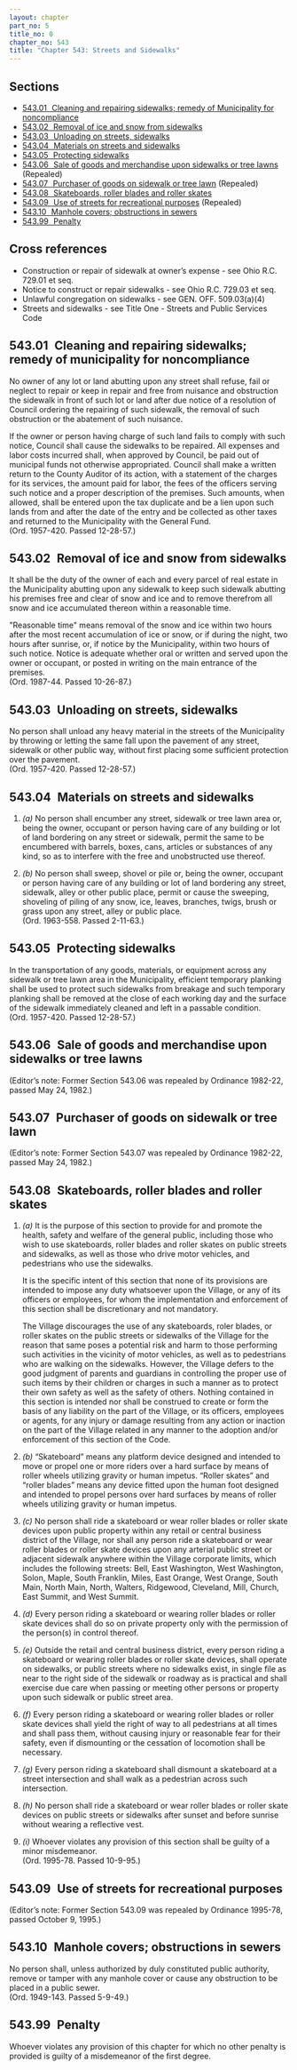 ```yaml
---
layout: chapter
part_no: 5
title_no: 0
chapter_no: 543
title: "Chapter 543: Streets and Sidewalks"
---
```


## Sections

* [543.01   Cleaning and repairing sidewalks; remedy of Municipality for noncompliance](#54301-cleaning-and-repairing-sidewalks-remedy-of-municipality-for-noncompliance)
* [543.02   Removal of ice and snow from sidewalks](#54302-removal-of-ice-and-snow-from-sidewalks)
* [543.03   Unloading on streets, sidewalks](#54303-unloading-on-streets-sidewalks)
* [543.04   Materials on streets and sidewalks](#54304-materials-on-streets-and-sidewalks)
* [543.05   Protecting sidewalks](#54305-protecting-sidewalks)
* [543.06   Sale of goods and merchandise upon sidewalks or tree lawns](#54306-sale-of-goods-and-merchandise-upon-sidewalks-or-tree-lawns) (Repealed)
* [543.07   Purchaser of goods on sidewalk or tree lawn](#54307-purchaser-of-goods-on-sidewalk-or-tree-lawn) (Repealed)
* [543.08   Skateboards, roller blades and roller skates](#54308-skateboards-roller-blades-and-roller-skates)
* [543.09   Use of streets for recreational purposes](#54309-use-of-streets-for-recreational-purposes) (Repealed)
* [543.10   Manhole covers; obstructions in sewers](#54310-manhole-covers-obstructions-in-sewers)
* [543.99   Penalty](#54399-penalty)

## Cross references

* Construction or repair of sidewalk at owner’s expense - see Ohio R.C. 729.01 et seq.
* Notice to construct or repair sidewalks - see Ohio R.C. 729.03 et seq.
* Unlawful congregation on sidewalks - see GEN. OFF. 509.03(a)(4)
* Streets and sidewalks - see Title One - Streets and Public Services Code

## 543.01   Cleaning and repairing sidewalks; remedy of municipality for noncompliance

No owner of any lot or land abutting upon any street shall refuse, fail or
neglect to repair or keep in repair and free from nuisance and obstruction the
sidewalk in front of such lot or land after due notice of a resolution of
Council ordering the repairing of such sidewalk, the removal of such obstruction
or the abatement of such nuisance.

If the owner or person having charge of such land fails to comply with such
notice, Council shall cause the sidewalks to be repaired. All expenses and labor
costs incurred shall, when approved by Council, be paid out of municipal funds
not otherwise appropriated. Council shall make a written return to the County
Auditor of its action, with a statement of the charges for its services, the
amount paid for labor, the fees of the officers serving such notice and a proper
description of the premises. Such amounts, when allowed, shall be entered upon
the tax duplicate and be a lien upon such lands from and after the date of the
entry and be collected as other taxes and returned to the Municipality with the
General Fund.  
(Ord. 1957-420. Passed 12-28-57.)

## 543.02   Removal of ice and snow from sidewalks

It shall be the duty of the owner of each and every parcel of real estate in the
Municipality abutting upon any sidewalk to keep such sidewalk abutting his
premises free and clear of snow and ice and to remove therefrom all snow and ice
accumulated thereon within a reasonable time.

"Reasonable time" means removal of the snow and ice within two hours after the
most recent accumulation of ice or snow, or if during the night, two hours after
sunrise, or, if notice by the Municipality, within two hours of such notice.
Notice is adequate whether oral or written and served upon the owner or
occupant, or posted in writing on the main entrance of the premises.  
(Ord. 1987-44. Passed 10-26-87.)

## 543.03   Unloading on streets, sidewalks

No person shall unload any heavy material in the streets of the Municipality by
throwing or letting the same fall upon the pavement of any street, sidewalk or
other public way, without first placing some sufficient protection over the
pavement.  
(Ord. 1957-420. Passed 12-28-57.)

## 543.04   Materials on streets and sidewalks

1. _(a)_ No person shall encumber any street, sidewalk or tree lawn area or,
being the owner, occupant or person having care of any building or lot of land
bordering on any street or sidewalk, permit the same to be encumbered with
barrels, boxes, cans, articles or substances of any kind, so as to interfere
with the free and unobstructed use thereof.

2. _(b)_ No person shall sweep, shovel or pile or, being the owner, occupant or
person having care of any building or lot of land bordering any street,
sidewalk, alley or other public place, permit or cause the sweeping, shoveling
of piling of any snow, ice, leaves, branches, twigs, brush or grass upon any
street, alley or public place.  
(Ord. 1963-558. Passed 2-11-63.)

## 543.05   Protecting sidewalks

In the transportation of any goods, materials, or equipment across any sidewalk
or tree lawn area in the Municipality, efficient temporary planking shall be
used to protect such sidewalks from breakage and such temporary planking shall
be removed at the close of each working day and the surface of the sidewalk
immediately cleaned and left in a passable condition.  
(Ord. 1957-420. Passed 12-28-57.)

## 543.06   Sale of goods and merchandise upon sidewalks or tree lawns

(Editor’s note: Former Section 543.06 was repealed by Ordinance 1982-22, passed
May 24, 1982.)

## 543.07   Purchaser of goods on sidewalk or tree lawn

(Editor’s note: Former Section 543.07 was repealed by Ordinance 1982-22, passed
May 24, 1982.)

## 543.08   Skateboards, roller blades and roller skates

1. _(a)_ It is the purpose of this section to provide for and promote the
health, safety and welfare of the general public, including those who wish to
use skateboards, roller blades and roller skates on public streets and
sidewalks, as well as those who drive motor vehicles, and pedestrians who use
the sidewalks.  

    It is the specific intent of this section that none of its provisions are
    intended to impose any duty whatsoever upon the Village, or any of its
    officers or employees, for whom the implementation and enforcement of this
    section shall be discretionary and not mandatory.  

    The Village discourages the use of any skateboards, roler blades, or roller
    skates on the public streets or sidewalks of the Village for the reason that
    same poses a potential risk and harm to those performing such activities in
    the vicinity of motor vehicles, as well as to pedestrians who are walking on
    the sidewalks. However, the Village defers to the good judgment of parents
    and guardians in controlling the proper use of such items by their children
    or charges in such a manner as to protect their own safety as well as the
    safety of others. Nothing contained in this section is intended nor shall be
    construed to create or form the basis of any liability on the part of the
    Village, or its officers, employees or agents, for any injury or damage
    resulting from any action or inaction on the part of the Village related in
    any manner to the adoption and/or enforcement of this section of the Code.

2. _(b)_ “Skateboard” means any platform device designed and intended to move or
propel one or more riders over a hard surface by means of roller wheels
utilizing gravity or human impetus. “Roller skates” and “roller blades” means
any device fitted upon the human foot designed and intended to propel persons
over hard surfaces by means of roller wheels utilizing gravity or human impetus.

3. _(c)_ No person shall ride a skateboard or wear roller blades or roller skate
devices upon public property within any retail or central business district of
the Village, nor shall any person ride a skateboard or wear roller blades or
roller skate devices upon any arterial public street or adjacent sidewalk
anywhere within the Village corporate limits, which includes the following
streets: Bell, East Washington, West Washington, Solon, Maple, South Franklin,
Miles, East Orange, West Orange, South Main, North Main, North, Walters,
Ridgewood, Cleveland, Mill, Church, East Summit, and West Summit.

4. _(d)_ Every person riding a skateboard or wearing roller blades or roller
skate devices shall do so on private property only with the permission of the
person(s) in control thereof.

5. _(e)_ Outside the retail and central business district, every person riding a
skateboard or wearing roller blades or roller skate devices, shall operate on
sidewalks, or public streets where no sidewalks exist, in single file as near to
the right side of the sidewalk or roadway as is practical and shall exercise due
care when passing or meeting other persons or property upon such sidewalk or
public street area.

6. _(f)_ Every person riding a skateboard or wearing roller blades or roller
skate devices shall yield the right of way to all pedestrians at all times and
shall pass them, without causing injury or reasonable fear for their safety,
even if dismounting or the cessation of locomotion shall be necessary.

7. _(g)_ Every person riding a skateboard shall dismount a skateboard at a
street intersection and shall walk as a pedestrian across such intersection.

8. _(h)_ No person shall ride a skateboard or wear roller blades or roller skate
devices on public streets or sidewalks after sunset and before sunrise without
wearing a reflective vest.

9. _(i)_ Whoever violates any provision of this section shall be guilty of a
minor misdemeanor.  
(Ord. 1995-78. Passed 10-9-95.)

## 543.09   Use of streets for recreational purposes

(Editor’s note: Former Section 543.09 was repealed by Ordinance 1995-78, passed
October 9, 1995.)

## 543.10   Manhole covers; obstructions in sewers

No person shall, unless authorized by duly constituted public authority, remove
or tamper with any manhole cover or cause any obstruction to be placed in a
public sewer.  
(Ord. 1949-143. Passed 5-9-49.)

## 543.99   Penalty

Whoever violates any provision of this chapter for which no other penalty is
provided is guilty of a misdemeanor of the first degree.
